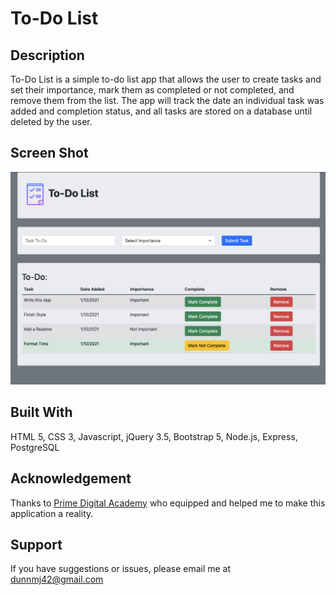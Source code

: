 # To-Do List

## Description

To-Do List is a simple to-do list app that allows the user to create tasks and set their importance, mark them as completed or not completed, and remove them from the list. The app will track the date an individual task was added and completion status, and all tasks are stored on a database until deleted by the user.

## Screen Shot

![App Screenshot](Screenshot.jpeg)

## Built With

HTML 5, CSS 3, Javascript, jQuery 3.5, Bootstrap 5, Node.js, Express, PostgreSQL

## Acknowledgement
Thanks to [Prime Digital Academy](http://www.primeacademy.io) who equipped and helped me to make this application a reality.

## Support
If you have suggestions or issues, please email me at dunnmj42@gmail.com